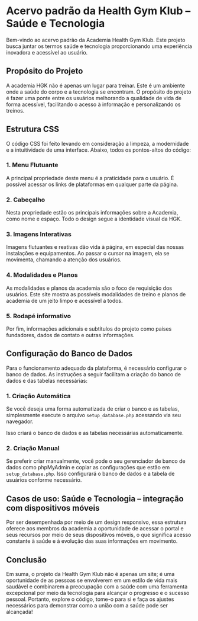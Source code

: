 # Acervo padrão da Health Gym Klub – Saúde e Tecnologia

Bem-vindo ao acervo padrão da Academia Health Gym Klub. Este projeto busca juntar os termos saúde e tecnologia proporcionando uma experiência inovadora e acessível ao usuário.

## Propósito do Projeto

A academia HGK não é apenas um lugar para treinar. Este é um ambiente onde a saúde do corpo e a tecnologia se encontram. O propósito do projeto é fazer uma ponte entre os usuários melhorando a qualidade de vida de forma acessível, facilitando o acesso à informação e personalizando os treinos.

## Estrutura CSS

O código CSS foi feito levando em consideração a limpeza, a modernidade e a intuitividade de uma interface. Abaixo, todos os pontos-altos do código:

### 1. Menu Flutuante

A principal propriedade deste menu é a praticidade para o usuário. É possível acessar os links de plataformas em qualquer parte da página.

### 2. Cabeçalho

Nesta propriedade estão os principais informações sobre a Academia, como nome e espaço. Todo o design segue a identidade visual da HGK.

### 3. Imagens Interativas

Imagens flutuantes e reativas dão vida à página, em especial das nossas instalações e equipamentos. Ao passar o cursor na imagem, ela se movimenta, chamando a atenção dos usuários.

### 4. Modalidades e Planos

As modalidades e planos da academia são o foco de requisição dos usuários. Este site mostra as possíveis modalidades de treino e planos de academia de um jeito limpo e acessível a todos.

### 5. Rodapé informativo

Por fim, informações adicionais e subtítulos do projeto como países fundadores, dados de contato e outras informações.

## Configuração do Banco de Dados

Para o funcionamento adequado da plataforma, é necessário configurar o banco de dados. As instruções a seguir facilitam a criação do banco de dados e das tabelas necessárias:

### 1. Criação Automática

Se você deseja uma forma automatizada de criar o banco e as tabelas, simplesmente execute o arquivo `setup_database.php` acessando via seu navegador.

Isso criará o banco de dados e as tabelas necessárias automaticamente.

### 2. Criação Manual

Se preferir criar manualmente, você pode o seu gerenciador de banco de dados como phpMyAdmin e copiar as configurações que estão em `setup_database.php`. Isso configurará o banco de dados e a tabela de usuários conforme necessário.

## Casos de uso: Saúde e Tecnologia – integração com dispositivos móveis

Por ser desempenhada por meio de um design responsivo, essa estrutura oferece aos membros da academia a oportunidade de acessar o portal e seus recursos por meio de seus dispositivos móveis, o que significa acesso constante à saúde e à evolução das suas informações em movimento.

## Conclusão

Em suma, o projeto da Health Gym Klub não é apenas um site; é uma oportunidade de as pessoas se envolverem em um estilo de vida mais saudável e combinarem a preocupação com a saúde com uma ferramenta excepcional por meio da tecnologia para alcançar o progresso e o sucesso pessoal. Portanto, explore o código, tome-o para si e faça os ajustes necessários para demonstrar como a união com a saúde pode ser alcançada!